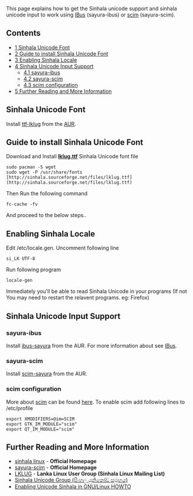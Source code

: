 This page explains how to get the Sinhala unicode support and sinhala unicode input to work using [IBus](/index.php/IBus "IBus") (sayura-ibus) or [scim](/index.php/Scim "Scim") (sayura-scim).

## Contents

*   [1 Sinhala Unicode Font](#Sinhala_Unicode_Font)
*   [2 Guide to install Sinhala Unicode Font](#Guide_to_install_Sinhala_Unicode_Font)
*   [3 Enabling Sinhala Locale](#Enabling_Sinhala_Locale)
*   [4 Sinhala Unicode Input Support](#Sinhala_Unicode_Input_Support)
    *   [4.1 sayura-ibus](#sayura-ibus)
    *   [4.2 sayura-scim](#sayura-scim)
    *   [4.3 scim configuration](#scim_configuration)
*   [5 Further Reading and More Information](#Further_Reading_and_More_Information)

## Sinhala Unicode Font

Install [ttf-lklug](https://aur.archlinux.org/packages/ttf-lklug/) from the [AUR](/index.php/AUR "AUR").

## Guide to install Sinhala Unicode Font

Download and Install **[lklug.ttf](http://sinhala.sourceforge.net/files/lklug.ttf)** Sinhala Unicode font file

```
sudo pacman -S wget
sudo wget -P /usr/share/fonts [http://sinhala.sourceforge.net/files/lklug.ttf](http://sinhala.sourceforge.net/files/lklug.ttf)

```

Then Run the following command

```
fc-cache -fv

```

And proceed to the below steps..

## Enabling Sinhala Locale

Edit /etc/locale.gen. Uncomment following line

```
si_LK UTF-8

```

Run following program

```
locale-gen

```

Immediately you'll be able to read Sinhala Unicode in your programs (If not You may need to restart the relavent programs. eg: Firefox)

## Sinhala Unicode Input Support

### sayura-ibus

Install [ibus-sayura](https://aur.archlinux.org/packages/ibus-sayura/) from the AUR. For more information about see [IBus](/index.php/IBus "IBus").

### sayura-scim

Install [scim-sayura](https://aur.archlinux.org/packages/scim-sayura/) from the AUR.

### scim configuration

More about [scim](/index.php/Scim "Scim") can be found [here](/index.php/Scim "Scim"). To enable scim add following lines to /etc/profile

```
export XMODIFIERS=@im=SCIM
export GTK_IM_MODULE="scim"
export QT_IM_MODULE="scim"

```

## Further Reading and More Information

*   [sinhala linux](http://sinhala.sourceforge.net/) - **Official Homepage**
*   [sayura-scim](http://www.sayura.net/im/) - **Official Homepage**
*   [LKLUG](http://www.lug.lk/) - **Lanka Linux User Group (Sinhala Linux Mailing List)**
*   [Sinhala Unicode Group (සිංහල යුනිකෝඩ් සමූහය)](http://groups.google.com/group/Sinhala-Unicode)
*   [Enabling Unicode Sinhala in GNU/Linux HOWTO](http://www.nongnu.org/sinhala/doc/howto/sinhala-howto.html)